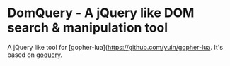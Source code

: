 # DomQuery - A jQuery like DOM search & manipulation tool

A jQuery like tool for [gopher-lua](https://github.com/yuin/gopher-lua.
It's based on [goquery](https://github.com/PuerkitoBio/goquery).

